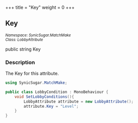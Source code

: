 +++
title = "Key"
weight = 0
+++
## Key
<small>*Namespace: SynicSugar.MatchMake* <br>
*Class: LobbyAttribute* </small>

public string Key 

### Description
The Key for this attribute.


```cs
using SynicSugar.MatchMake;

public class LobbyCondition : MonoBehaviour {
    void SetLobbyConditions(){
        LobbyAttribute attribute = new LobbyAttribute();
        attribute.Key = "Level";
    }
}
```